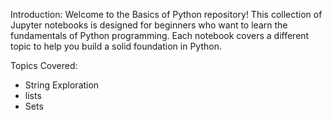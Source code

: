 Introduction:
Welcome to the Basics of Python repository! This collection of Jupyter notebooks is designed for beginners who want to learn the fundamentals of Python programming. Each notebook covers a different topic to help you build a solid foundation in Python.

Topics Covered:
- String Exploration
- lists
- Sets
